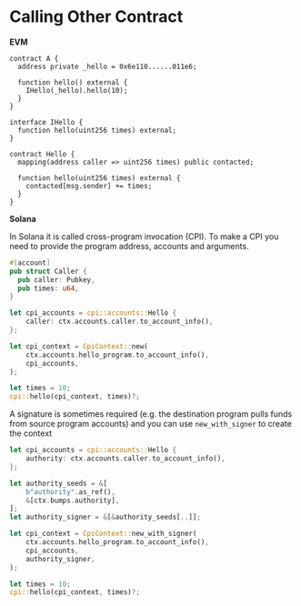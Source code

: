 # Calling Other Contract

**EVM**

```solidity
contract A {
  address private _hello = 0x6e110......011e6;
  
  function hello() external {
    IHello(_hello).hello(10);
  }
}

interface IHello {
  function hello(uint256 times) external;
}

contract Hello {
  mapping(address caller => uint256 times) public contacted;
  
  function hello(uint256 times) external {
    contacted[msg.sender] += times;  
  }
}
```

**Solana**

In Solana it is called cross-program invocation (CPI). To make a CPI you need to provide the program address, accounts and arguments.

```rust
#[account]
pub struct Caller {
  pub caller: Pubkey,
  pub times: u64,
}

let cpi_accounts = cpi::accounts::Hello {
    caller: ctx.accounts.caller.to_account_info(),
};

let cpi_context = CpiContext::new(
    ctx.accounts.hello_program.to_account_info(),
    cpi_accounts,
);

let times = 10;
cpi::hello(cpi_context, times)?;
```

A signature is sometimes required (e.g. the destination program pulls funds from source program accounts) and you can use `new_with_signer` to create the context

```rust
let cpi_accounts = cpi::accounts::Hello {
    authority: ctx.accounts.caller.to_account_info(),
};

let authority_seeds = &[
    b"authority".as_ref(),
    &[ctx.bumps.authority],
];
let authority_signer = &[&authority_seeds[..]];

let cpi_context = CpiContext::new_with_signer(
    ctx.accounts.hello_program.to_account_info(),
    cpi_accounts,
    authority_signer,
);

let times = 10;
cpi::hello(cpi_context, times)?;
```

